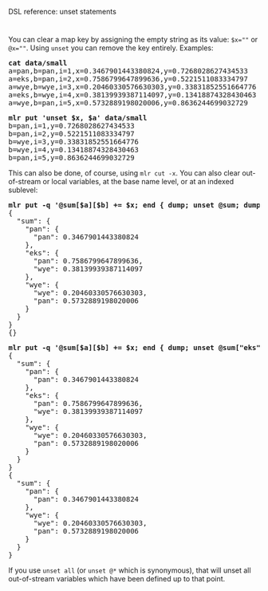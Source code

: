 <!---  PLEASE DO NOT EDIT DIRECTLY. EDIT THE .md.in FILE PLEASE. --->
DSL reference: unset statements
# 
You can clear a map key by assigning the empty string as its value: ``$x=""`` or ``@x=""``. Using ``unset`` you can remove the key entirely. Examples:

<pre>
<b>cat data/small</b>
a=pan,b=pan,i=1,x=0.3467901443380824,y=0.7268028627434533
a=eks,b=pan,i=2,x=0.7586799647899636,y=0.5221511083334797
a=wye,b=wye,i=3,x=0.20460330576630303,y=0.33831852551664776
a=eks,b=wye,i=4,x=0.38139939387114097,y=0.13418874328430463
a=wye,b=pan,i=5,x=0.5732889198020006,y=0.8636244699032729
</pre>

<pre>
<b>mlr put 'unset $x, $a' data/small</b>
b=pan,i=1,y=0.7268028627434533
b=pan,i=2,y=0.5221511083334797
b=wye,i=3,y=0.33831852551664776
b=wye,i=4,y=0.13418874328430463
b=pan,i=5,y=0.8636244699032729
</pre>

This can also be done, of course, using ``mlr cut -x``. You can also clear out-of-stream or local variables, at the base name level, or at an indexed sublevel:

<pre>
<b>mlr put -q '@sum[$a][$b] += $x; end { dump; unset @sum; dump }' data/small</b>
{
  "sum": {
    "pan": {
      "pan": 0.3467901443380824
    },
    "eks": {
      "pan": 0.7586799647899636,
      "wye": 0.38139939387114097
    },
    "wye": {
      "wye": 0.20460330576630303,
      "pan": 0.5732889198020006
    }
  }
}
{}
</pre>

<pre>
<b>mlr put -q '@sum[$a][$b] += $x; end { dump; unset @sum["eks"]; dump }' data/small</b>
{
  "sum": {
    "pan": {
      "pan": 0.3467901443380824
    },
    "eks": {
      "pan": 0.7586799647899636,
      "wye": 0.38139939387114097
    },
    "wye": {
      "wye": 0.20460330576630303,
      "pan": 0.5732889198020006
    }
  }
}
{
  "sum": {
    "pan": {
      "pan": 0.3467901443380824
    },
    "wye": {
      "wye": 0.20460330576630303,
      "pan": 0.5732889198020006
    }
  }
}
</pre>

If you use ``unset all`` (or ``unset @*`` which is synonymous), that will unset all out-of-stream variables which have been defined up to that point.
